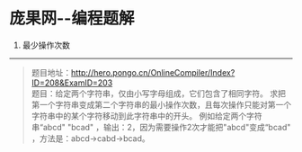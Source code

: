 庞果网--编程题解
================
1. 最少操作次数
----------------
> 题目地址：http://hero.pongo.cn/OnlineCompiler/Index?ID=208&ExamID=203  
> 题目：给定两个字符串，仅由小写字母组成，它们包含了相同字符。
求把第一个字符串变成第二个字符串的最小操作次数，且每次操作只能对第一个字符串中的某个字符移动到此字符串中的开头。
例如给定两个字符串“abcd" "bcad" ，输出：2，因为需要操作2次才能把"abcd"变成“bcad" ，方法是：abcd->cabd->bcad。
